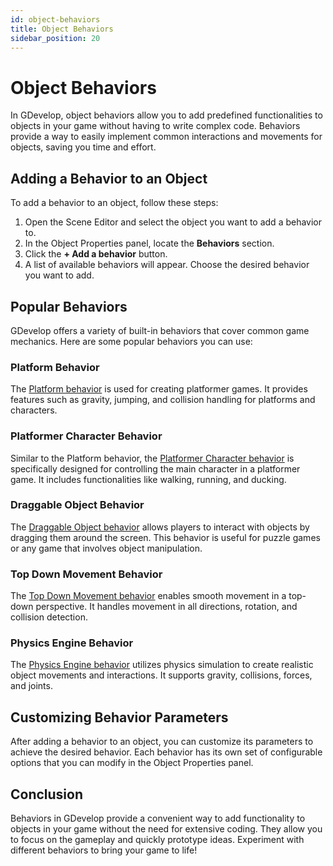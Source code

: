 ```yaml
---
id: object-behaviors
title: Object Behaviors
sidebar_position: 20
---
```


# Object Behaviors

In GDevelop, object behaviors allow you to add predefined functionalities to objects in your game without having to write complex code. Behaviors provide a way to easily implement common interactions and movements for objects, saving you time and effort.

## Adding a Behavior to an Object

To add a behavior to an object, follow these steps:

1. Open the Scene Editor and select the object you want to add a behavior to.
2. In the Object Properties panel, locate the **Behaviors** section.
3. Click the **+ Add a behavior** button.
4. A list of available behaviors will appear. Choose the desired behavior you want to add.

## Popular Behaviors

GDevelop offers a variety of built-in behaviors that cover common game mechanics. Here are some popular behaviors you can use:

### Platform Behavior

The [Platform behavior](./platform-behavior.md) is used for creating platformer games. It provides features such as gravity, jumping, and collision handling for platforms and characters.

### Platformer Character Behavior

Similar to the Platform behavior, the [Platformer Character behavior](./platformer-character-behavior.md) is specifically designed for controlling the main character in a platformer game. It includes functionalities like walking, running, and ducking.

### Draggable Object Behavior

The [Draggable Object behavior](./dragable-object-behavior.md) allows players to interact with objects by dragging them around the screen. This behavior is useful for puzzle games or any game that involves object manipulation.

### Top Down Movement Behavior

The [Top Down Movement behavior](./top-down-movement-behavior.md) enables smooth movement in a top-down perspective. It handles movement in all directions, rotation, and collision detection.

### Physics Engine Behavior

The [Physics Engine behavior](./physics-engine-behavior.md) utilizes physics simulation to create realistic object movements and interactions. It supports gravity, collisions, forces, and joints.

## Customizing Behavior Parameters

After adding a behavior to an object, you can customize its parameters to achieve the desired behavior. Each behavior has its own set of configurable options that you can modify in the Object Properties panel.

## Conclusion

Behaviors in GDevelop provide a convenient way to add functionality to objects in your game without the need for extensive coding. They allow you to focus on the gameplay and quickly prototype ideas. Experiment with different behaviors to bring your game to life!
